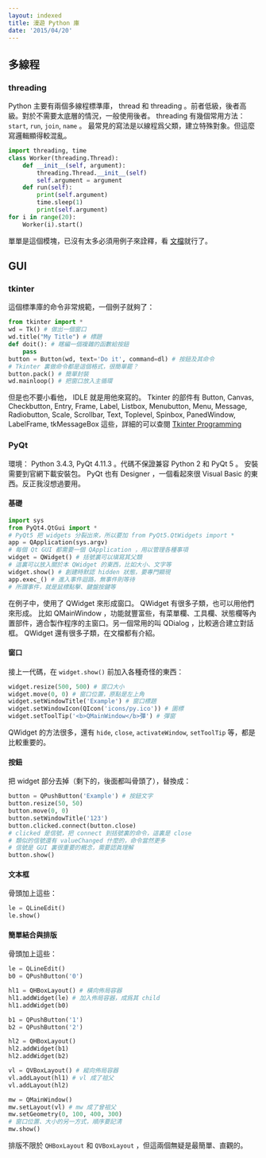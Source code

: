 ```yaml
---
layout: indexed
title: 漫遊 Python 庫
date: '2015/04/20'
---
```

## 多線程

### threading
Python 主要有兩個多線程標準庫， thread 和 threading 。前者低級，後者高級。對於不需要太底層的情況，一般使用後者。
threading 有幾個常用方法： `start`, `run`, `join`, `name` 。
最常見的寫法是以線程爲父類，建立特殊對象。但這麼寫邏輯顯得較混亂。
```python
import threading, time
class Worker(threading.Thread):
	def __init__(self, argument):
		threading.Thread.__init__(self)
		self.argument = argument
	def run(self):
		print(self.argument)
		time.sleep(1)
		print(self.argument)
for i in range(20):
	Worker(i).start()
```
單單是這個模塊，已沒有太多必須用例子來詮釋，看
<a href="https://docs.python.org/3/library/threading.html" rel="external">文檔</a>就行了。

## GUI

### tkinter
這個標準庫的命令非常規範，一個例子就夠了：
```python
from tkinter import *
wd = Tk() # 做出一個窗口
wd.title("My Title") # 標題
def doit(): # 瞎編一個複雜的函數給按鈕
	pass
button = Button(wd, text='Do it', command=dl) # 按鈕及其命令
# Tkinter 裏做命令都是這個格式，很簡單罷？
button.pack() # 簡單封裝
wd.mainloop() # 把窗口放入主循環
```
但是也不要小看他， IDLE 就是用他來寫的。
Tkinter 的部件有 Button, Canvas, Checkbutton, Entry, Frame, Label, Listbox, Menubutton, Menu, Message, Radiobutton, Scale, Scrollbar, Text, Toplevel, Spinbox, PanedWindow, LabelFrame, tkMessageBox 這些，詳細的可以查閱 <a href="http://www.tutorialspoint.com/python/python_gui_programming.htm" rel="external">Tkinter Programming</a>

### PyQt
環境： Python 3.4.3, PyQt 4.11.3 。代碼不保證兼容 Python 2 和 PyQt 5 。
安裝需要到官網下載安裝包。
PyQt 也有 Designer ，一個看起來很 Visual Basic 的東西。反正我沒想過要用。

#### 基礎
```python
import sys
from PyQt4.QtGui import *
# PyQt5 把 widgets 分裂出來，所以要加 from PyQt5.QtWidgets import *
app = QApplication(sys.argv)
# 每個 Qt GUI 都需要一個 QApplication ，用以管理各種事項
widget = QWidget() # 括號裏可以塡寫其父類
# 這裏可以放入關於本 QWidget 的東西，比如大小、文字等
widget.show() # 創建時默認 hidden 狀態，要專門顯現
app.exec_() # 進入事件迴路，無事件則等待
# 所謂事件，就是鼠標點擊、鍵盤按鍵等
```
在例子中，使用了 QWidget 來形成窗口。 QWidget 有很多子類，也可以用他們來形成。
比如 QMainWindow ，功能就豐富些，有菜單欄、工具欄、狀態欄等內置部件，適合製作程序的主窗口。另一個常用的叫 QDialog ，比較適合建立對話框。
QWidget 還有很多子類，在文檔都有介紹。

#### 窗口
接上一代碼，在 `widget.show()` 前加入各種奇怪的東西：
```python
widget.resize(500, 500) # 窗口大小
widget.move(0, 0) # 窗口位置，原點是左上角
widget.setWindowTitle('Example') # 窗口標題
widget.setWindowIcon(QIcon('icons/py.ico')) # 圖標
widget.setToolTip('<b>QMainWindow</b>彈') # 彈窗
```
QWidget 的方法很多，還有 `hide`, `close`, `activateWindow`, `setToolTip` 等，都是比較重要的。

#### 按鈕
把 widget 部分去掉（剩下的，後面都叫骨頭了），替換成：
```python
button = QPushButton('Example') # 按鈕文字
button.resize(50, 50)
button.move(0, 0)
button.setWindowTitle('123')
button.clicked.connect(button.close)
# clicked 是信號，把 connect 到括號裏的命令，這裏是 close
# 類似的信號還有 valueChanged 什麼的，命令當然更多
# 信號是 GUI 裏很重要的槪念，需要認眞理解
button.show()
```

#### 文本框
骨頭加上這些：
```python
le = QLineEdit()
le.show()
```

#### 簡單結合與排版
骨頭加上這些：
```python
le = QLineEdit()
b0 = QPushButton('0')

hl1 = QHBoxLayout() # 橫向佈局容器
hl1.addWidget(le) # 加入佈局容器，成爲其 child
hl1.addWidget(b0)

b1 = QPushButton('1')
b2 = QPushButton('2')

hl2 = QHBoxLayout()
hl2.addWidget(b1)
hl2.addWidget(b2)

vl = QVBoxLayout() # 縱向佈局容器
vl.addLayout(hl1) # vl 成了祖父
vl.addLayout(hl2)

mw = QMainWindow()
mw.setLayout(vl) # mw 成了曾祖父
mw.setGeometry(0, 100, 400, 300)
# 窗口位置、大小的另一方式，順序要記淸
mw.show()
```
排版不限於 `QHBoxLayout` 和 `QVBoxLayout` ，但這兩個無疑是最簡單、直觀的。



```python
```